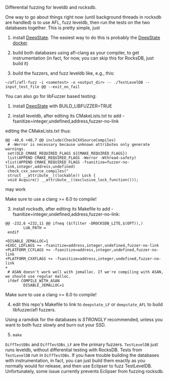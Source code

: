 Differential fuzzing for leveldb and rocksdb.

One way to go about things right now (until background threads in
rocksdb are handled) is to use AFL, fuzz leveldb, then run the tests
on the two databases together.  This is pretty simple, just


1.  install [DeepState](https://github.com/trailofbits/deepstate).  The easiest way to do this is probably the [DeepState docker](https://github.com/trailofbits/deepstate#DOCKER).

2.  build both databases using afl-clang as your compiler, to get
    instrumentation (in fact, for now, you can skip this for RocksDB,
    just build it)

3. build the fuzzers, and fuzz leveldb like, e.g., this:

```
~/afl/afl-fuzz -i <sometest> -o <output_dir> -- ./TestLevelDB --input_test_file @@ --exit_on_fail
```

You can also go for libFuzzer based testing:

1.  install [DeepState](https://github.com/trailofbits/deepstate) with BUILD_LIBFUZZER=TRUE

2.  install leveldb, after editing its CMakeLists.txt to add -fsanitize=integer,undefined,address,fuzzer-no-link

editing the CMakeLists.txt thus:

```
@@ -40,6 +40,7 @@ include(CheckCXXSourceCompiles)
 # -Werror is necessary because unknown attributes only generate warnings.
 set(OLD_CMAKE_REQUIRED_FLAGS ${CMAKE_REQUIRED_FLAGS})
 list(APPEND CMAKE_REQUIRED_FLAGS -Werror -Wthread-safety)
+list(APPEND CMAKE_REQUIRED_FLAGS -fsanitize=fuzzer-no-link,integer,address,undefined)
 check_cxx_source_compiles("
 struct __attribute__((lockable)) Lock {
 void Acquire() __attribute__((exclusive_lock_function()));
 ```
 may work

Make sure to use a clang >= 6.0 to compile!

3. install rocksdb, after editing its Makefile to add
-fsanitize=integer,undefined,address,fuzzer-no-link:

```
@@ -232,6 +232,11 @@ ifneq ($(filter -DROCKSDB_LITE,$(OPT)),)
        LUA_PATH =
 endif
 
+DISABLE_JEMALLOC=1
+EXEC_LDFLAGS += -fsanitize=address,integer,undefined,fuzzer-no-link
+PLATFORM_CCFLAGS += -fsanitize=address,integer,undefined,fuzzer-no-link
+PLATFORM_CXXFLAGS += -fsanitize=address,integer,undefined,fuzzer-no-link
+
 # ASAN doesn't work well with jemalloc. If we're compiling with ASAN, we should use regular malloc.
 ifdef COMPILE_WITH_ASAN
        DISABLE_JEMALLOC=1
```

Make sure to use a clang >= 6.0 to compile!

4.  edit this repo's Makefile to link to `deepstate_LF` or `deepstate_AFL` to build libfuzzer/afl fuzzers.

Using a ramdisk for the databases is *STRONGLY* recommended, unless
you want to both fuzz slowly and burn out your SSD.

5.  `make`

`DiffTestDBs` and `DiffTestDBs_LF` are the primary fuzzers.  `TestLevelDB`
just runs leveldb, without differential testing with RocksDB.  Tests from `TestLevelDB` run in `DiffTestDBs`.  If you have trouble building the databases with instrumentation, in fact, you can just build them exactly as you normally would for release, and then use Eclipser to fuzz TestLevelDB.  Unfortunately, some issue currently prevents Eclipser from fuzzing rocksdb.
